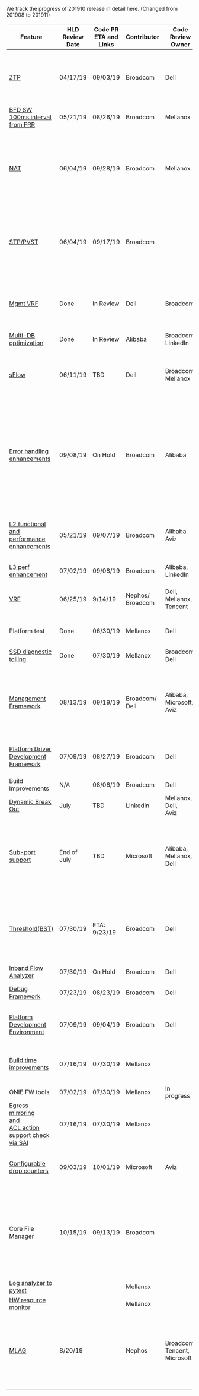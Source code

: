 We track the progress of 201910 release in detail here. (Changed from 201908 to 201911)

| Feature                                                 | HLD <br>Review<br> Date | Code PR <br>ETA and Links | Contributor| Code Review Owner        | PR Link & Status of PR                                                     |
| ------------------------------------------------------- | --------------- | --------------------- | -----------| ------------------------ | ------------------------------------------------------------ |
| [ZTP](https://github.com/Azure/SONiC/blob/master/doc/ztp/ztp.md)                                                     | 04/17/19        | 09/03/19              | Broadcom   | Dell                     | ~~[3227](https://github.com/Azure/sonic-buildimage/pull/3227)~~   - Merged<br>[3298](https://github.com/Azure/sonic-buildimage/pull/3298)  -   NeedsUpdate <br>[1000](https://github.com/Azure/sonic-swss/pull/1000)  -   NeedsUpdate<br>~~[3299](https://github.com/Azure/sonic-buildimage/pull/3299)~~  -   Merged<br>~~[12](https://github.com/Azure/sonic-ztp/pull/12)~~  -  Merged<br>[599](https://github.com/Azure/sonic-utilities/pull/599)  - NeedsUpdate<sup>[3]</sup><br>~~[715](https://github.com/Azure/sonic-utilities/pull/715)~~ - Merged |
| [BFD SW <br>100ms interval <br>from FRR](https://github.com/Azure/SONiC/pull/383)                        | 05/21/19        | 08/26/19              | Broadcom   | Mellanox                 | [3385](https://github.com/Azure/sonic-buildimage/pull/3385)  - Closed<br>[3838](https://github.com/Azure/sonic-buildimage/pull/3838) - NeedsDiscussion |
| [NAT](https://github.com/Azure/SONiC/pull/390)                                                     | 06/04/19        | 09/28/19              | Broadcom   | Mellanox                 | [3494](https://github.com/Azure/sonic-buildimage/pull/3494) -  ChangesApproved, but VsImageTestIssue<br>[1059](https://github.com/Azure/sonic-swss/pull/1059)  - ChangesApproved, but VsTestFails<sup>[7]</sup><br>[645](https://github.com/Azure/sonic-utilities/pull/645)  -  NotYetApproved & BuildTestFails<br>[100 ](https://github.com/Azure/sonic-linux-kernel/pull/100) -   ChangesApproved, but NeedsConflictResolution<br>~~[304](https://github.com/Azure/sonic-swss-common/pull/304)~~  -   Merged<br>~~[519](https://github.com/Azure/sonic-sairedis/pull/519)~~  -   Merged |
| [STP/PVST](https://github.com/Azure/SONiC/pull/386)                                                | 06/04/19        | 09/17/19              | Broadcom   |                          | [20](https://github.com/Azure/sonic-stp/pull/20)  -  MergePending<br>~~[305](https://github.com/Azure/sonic-swss-common/pull/305)~~  -   Merged<br>[1058](https://github.com/Azure/sonic-swss/pull/1058)  -   NotYetApproved & VsTestFails<br>[648](https://github.com/Azure/sonic-utilities/pull/648)  -   ChangesApproved, but BuildTestFails<br>[3463](https://github.com/Azure/sonic-buildimage/pull/3463)  -   WriteAccessApprovalRequired & BuildTest Fails. |
| [Mgmt   VRF](https://github.com/Azure/sonic-utilities/pull/463/commits/d6d14929ef1f1d27f92e4bb5db30fba8b39dcfd4)                                              | Done            | In   Review           | Dell       | Broadcom                 | ~~[2585](https://github.com/Azure/sonic-buildimage/pull/2585)~~  - Merged<br>~~[2608](https://github.com/Azure/sonic-buildimage/pull/2608)~~  -   Merged<br>~~[3204](https://github.com/Azure/sonic-buildimage/pull/3204)~~  -   Merged<br>~~[463](https://github.com/Azure/sonic-utilities/pull/463)~~  -   Merged<br>~~[472](https://github.com/Azure/sonic-utilities/pull/472)~~  -   Merged<br>~~[627](https://github.com/Azure/sonic-utilities/pull/627)~~  -   Merged <br> ~~[3586](https://github.com/Azure/sonic-buildimage/pull/3586)~~ - Merged |
| [Multi-DB <br>optimization](https://github.com/Azure/SONiC/blob/ed69d427dcf358299b2c1b812e59a1e26a4ef4a5/doc/database/multi_database_instances.md)                                 | Done            | In   Review           | Alibaba    | Broadcom,   LinkedIn     | ~~[52](https://github.com/Azure/sonic-py-swsssdk/pull/52)~~ - Merged                                                            |
| [sFlow](https://github.com/Azure/SONiC/pull/389)                                                   | 06/11/19        | TBD                   | Dell       | Broadcom   Mellanox      | ~~[94](https://github.com/Azure/sonic-linux-kernel/pull/94)~~  - Merged<br>~~[299](https://github.com/Azure/sonic-swss-common/pull/299)~~  -  Merged<br>~~[498](https://github.com/Azure/sonic-sairedis/pull/498)~~  -   Merged<br> ~~[1012](https://github.com/Azure/sonic-swss/pull/1012)~~ - Merged<br> ~~[1011](https://github.com/Azure/sonic-swss/pull/1011)~~ - Merged<br>~~[3251](https://github.com/Azure/sonic-buildimage/pull/3251)~~  -   Merged<br>~~[592 ](https://github.com/Azure/sonic-utilities/pull/592)~~ -   Merged |
| [Error handling <br>enhancements](https://github.com/Azure/SONiC/pull/391)                           | 09/08/19        | On   Hold             | Broadcom   | Alibaba                  | **Framework** <br/>[309](https://github.com/Azure/sonic-swss-common/pull/309) - ChangesRequested , NeedsUpdate <br/> [666](https://github.com/Azure/sonic-utilities/pull/666) - ReviewerNotAssigned<br/> [1100](https://github.com/Azure/sonic-swss/pull/1100) - NotYetApproved & BuildTestFails</sup><br/> [523](https://github.com/Azure/sonic-sairedis/pull/523) - ReviewerNotAssigned & NeedsConflictResolution<br/> **BGP**<br/> [3629](https://github.com/Azure/sonic-buildimage/pull/3629) - ReviewerNotAssigned<br/> [709](https://github.com/Azure/sonic-utilities/pull/709) -  ReviewerNotAssigned & BuildTestFails<br/> [1101](https://github.com/Azure/sonic-swss/pull/1101) - ReviewerNotAssigned & BuildTestFails |
| [L2 functional and <br> performance enhancements](https://github.com/Azure/SONiC/pull/379)            | 05/21/19        | 09/07/19              | Broadcom   | Alibaba <br>Aviz           | [885 ](https://github.com/Azure/sonic-swss/pull/885) -  NotYetApproved & Build test fails due to dependencies<br>~~[510  ](https://github.com/Azure/sonic-sairedis/pull/510)~~ -   Merged<br>~~[303](https://github.com/Azure/sonic-swss-common/pull/303)~~  -   Merged<br>[529](https://github.com/Azure/sonic-utilities/pull/529) -  2 reviewers approved, 1 more review is pending |
| [L3 perf <br>enhancement](https://github.com/Azure/SONiC/pull/399)                                   | 07/02/19        | 09/08/19              | Broadcom   | Alibaba,<br>   LinkedIn      | ~~[1048](https://github.com/Azure/sonic-swss/pull/1048)~~   - Merged |
| [VRF](https://github.com/Azure/SONiC/blob/master/doc/vrf/sonic-vrf-hld.md)                                                     | 06/25/19        | 9/14/19        | Nephos/<br>Broadcom| Dell,<br>Mellanox,<br>Tencent|~~[3733](https://github.com/Azure/sonic-buildimage/pull/3733)~~ - Merged<br> [3047](https://github.com/Azure/sonic-buildimage/pull/3047) - ChangeRequested & NeedsConflictResolution<br>~~[943](https://github.com/Azure/sonic-swss/pull/943)~~ - Merged<br>~~[1065](https://github.com/Azure/sonic-mgmt/pull/1065)~~ - Merged<br> |
| Platform test                                           | Done            | 06/30/19              | Mellanox   | Dell                     | ~~[915](https://github.com/Azure/sonic-mgmt/pull/915)~~  - Merged<br>~~[980](https://github.com/Azure/sonic-mgmt/pull/980)~~ - Merged<br>~~[1079](https://github.com/Azure/sonic-mgmt/pull/1079)~~ -  Merged |
| [SSD  diagnostic <br> tolling](https://github.com/Azure/SONiC/pull/378)                                | Done            | 07/30/19              | Mellanox   | Broadcom,<br> Dell         | ~~[587](https://github.com/Azure/sonic-utilities/pull/587)~~  - Merged<br>~~[47](https://github.com/Azure/sonic-buildimage/pull/47)~~ -   Merged<br>~~[3218](https://github.com/Azure/sonic-buildimage/pull/3218)~~ -  Merged |
| [Management <br>   Framework](https://github.com/Azure/SONiC/pull/436)                                  | 08/13/19        | 09/19/19              | Broadcom/<br>Dell| Alibaba,<br>Microsoft,<br>Aviz | [18](https://github.com/Azure/sonic-mgmt-framework/pull/18)   -  NeedsUpdate<br>[23](https://github.com/Azure/sonic-telemetry/pull/23)  -   NotYetApproved , Build TestFails & NeedsConflictResolution<br> [3488](https://github.com/Azure/sonic-buildimage/pull/3488)  - WriteAccessApprovalRequired , VsImageTestFails & NeedsConflictResolution<br>~~[659](https://github.com/Azure/sonic-utilities/pull/659)~~  -   Merged |
| [Platform   Driver<br> Development <br> Framework](https://github.com/Azure/SONiC/pull/406)                 | 07/09/19        | 08/27/19              | Broadcom   | Dell                     | [3387](https://github.com/Azure/sonic-buildimage/pull/3387)   -  1 approval done and 1 change requested<br>[62](https://github.com/Azure/sonic-platform-common/pull/62)  -   MergePending<br>[624](https://github.com/Azure/sonic-utilities/pull/624)  -  ChangesApproved, MergePending |
| Build Improvements                                      | N/A             | 08/06/19              | Broadcom   | Dell                     | [3292](https://github.com/Azure/sonic-buildimage/pull/3292)  -   TestingInProgress & VsImageTestFails |
| [Dynamic   Break Out](https://github.com/Azure/SONiC/pull/450)                                     | July            | TBD                   | Linkedin   | Mellanox,<br>Dell,<br>Aviz       |                                                              |
| [Sub-port   support](https://github.com/Azure/SONiC/pull/420)                                      | End   of July   | TBD                   | Microsoft  | Alibaba,<br>Mellanox,<br>Dell    | ~~[998](https://github.com/opencomputeproject/SAI/pull/998)~~ - Merged<br> ~~[284](https://github.com/Azure/sonic-swss-common/pull/284)~~ - Merged<br>~~[969](https://github.com/Azure/sonic-swss/pull/969)~~ - Merged<br>~~[871](https://github.com/Azure/sonic-swss/pull/871)~~ - Merged<br> ~~[3412](https://github.com/Azure/sonic-buildimage/pull/3412)~~ - Merged<br> ~~[3422](https://github.com/Azure/sonic-buildimage/pull/3422)~~ - Merged<br> ~~[3413](https://github.com/Azure/sonic-buildimage/pull/3413)~~ - Merged<br> ~~[638](https://github.com/Azure/sonic-utilities/pull/638)~~ - Merged<br> ~~[642](https://github.com/Azure/sonic-utilities/pull/642)~~ - Merged<br> ~~[651](https://github.com/Azure/sonic-utilities/pull/651)~~ - Merged |
| [Threshold(BST)](https://github.com/Azure/SONiC/pull/429)                                          | 07/30/19        | ETA:   9/23/19        | Broadcom   | Dell                     | [3501](https://github.com/Azure/sonic-buildimage/pull/3501)   - 1 approval done, 1 change requested & VsImageTestFails<br>[12](https://github.com/Azure/sonic-tam/pull/12) -   MergePending<br>[1067](https://github.com/Azure/sonic-swss/pull/1067) -   Approved, VsTestFails & NeedsConflictResolution<br>[665](https://github.com/Azure/sonic-utilities/pull/665) -   Approved but BuildTestFails<br>[310](https://github.com/Azure/sonic-swss-common/pull/310) -   MergePending |
| [Inband Flow <br> Analyzer](https://github.com/Azure/SONiC/pull/427)                                  | 07/30/19        | On   Hold             | Broadcom   | Dell                     | On   Hold                                                    |
| [Debug   Framework](https://github.com/Azure/SONiC/pull/398)                                       | 07/23/19        | 08/23/19              | Broadcom   | Dell                     | [300](https://github.com/Azure/sonic-swss-common/pull/300)   - MergePending<br>[618](https://github.com/Azure/sonic-utilities/pull/618) -   1 approval done, 1 change requested. |
| [Platform <br> Development<br> Environment](https://github.com/Azure/SONiC/pull/407)                      | 07/09/19        | 09/04/19              | Broadcom   | Dell                     | ~~[3408](https://github.com/Azure/sonic-buildimage/pull/3408)~~  - Closed<br>~~[27](https://github.com/Azure/sonic-platform-pdk-pde/pull/27)~~ -   Closed <br> [3778](https://github.com/Azure/sonic-buildimage/pull/3778) - WriteAccessApprovalRequired</sup><br> [28](https://github.com/Azure/sonic-platform-pdk-pde/pull/28) - MergePending |
| [Build   time <br>improvements](https://github.com/Azure/SONiC/pull/419)                               | 07/16/19        | 07/30/19              | Mellanox   |                          | ~~[911](https://github.com/Azure/sonic-swss/pull/911)~~  - Merged<br>~~[280](https://github.com/Azure/sonic-swss-common/pull/280)~~  -   Merged<br>~~[461](https://github.com/Azure/sonic-sairedis/pull/461)~~  -  Merged<br>~~[3048](https://github.com/Azure/sonic-buildimage/pull/3048)~~  -   Merged<br>~~[3049](https://github.com/Azure/sonic-buildimage/pull/3049)~~  -   Merged |
| ONIE FW tools                                           | 07/02/19        | 07/30/19              | Mellanox   | In   progress            |                                                              |
| [Egress   mirroring <br>and<br> ACL action <br> support check <br>via SAI](https://github.com/Azure/SONiC/pull/411) | 07/16/19        | 07/30/19              | Mellanox   |                          | ~~[963](https://github.com/Azure/sonic-swss/pull/963)~~   -  Merged<br>~~[1019](https://github.com/Azure/sonic-swss/pull/1019)~~  -   Merged<br>~~[575](https://github.com/Azure/sonic-utilities/pull/575)~~ -  Merged<br> ~~[481](https://github.com/Azure/sonic-sairedis/pull/481)~~  -   Merged |
| [Configurable <br>  drop counters](https://github.com/Azure/SONiC/pull/434)                            | 09/03/19        | 10/01/19              | Microsoft  | Aviz                     | ~~[308](https://github.com/Azure/sonic-swss-common/pull/308)~~ -  Merged<br> ~~[520](https://github.com/Azure/sonic-sairedis/pull/520)~~ -  Merged<br> ~~[1075](https://github.com/Azure/sonic-swss/pull/1075)~~  -  Merged<br> ~~[1093](https://github.com/Azure/sonic-swss/pull/1093)~~  -  Merged <br> ~~[688](https://github.com/Azure/sonic-utilities/pull/688)~~ - Merged |
| Core File Manager                                       | 10/15/19        | 09/13/19              | Broadcom   |                          | [3447](https://github.com/Azure/sonic-buildimage/pull/3447) - ReviewerNotAssigned, BuildTestFails &  NeedsConflictResolution<br>[643](https://github.com/Azure/sonic-utilities/pull/643) -  ReviewerNotAssigned, BuildTestFails & NeedsConflictResolution<br>[3499](https://github.com/Azure/sonic-buildimage/pull/3499)  -  1 review done and 1 other review requested, BuildTestFails & NeedsConflictResolution<br>[663](https://github.com/Azure/sonic-utilities/pull/663)  -   ReviewerNotAssigned |
|[Log analyzer to pytest](https://github.com/Azure/SONiC/pull/421)| | |Mellanox| | ~~[1048](https://github.com/Azure/sonic-mgmt/pull/1048)~~ - Merged |
|[HW resource monitor](https://github.com/Azure/SONiC/pull/439)| | |Mellanox| |~~[1121](https://github.com/Azure/sonic-mgmt/pull/1121)~~ - Merged |
|[MLAG](https://github.com/Azure/SONiC/pull/325)|8/20/19| | Nephos |Broadcom,<br>Tencent,<br> Microsoft|[2514](https://github.com/Azure/sonic-buildimage/pull/2514) - WriteAccessApprovalRequired<br>~~[1003](https://github.com/Azure/sonic-swss/pull/1003)~~ - Merged<br> ~~[877](https://github.com/Azure/sonic-swss/pull/877)~~ - Merged<br> [814](https://github.com/Azure/sonic-swss/pull/814) - MergePending<br> [811](https://github.com/Azure/sonic-swss/pull/811) - MergePending<br> [810](https://github.com/Azure/sonic-swss/pull/810) - MergePending<br> ~~[809](https://github.com/Azure/sonic-swss/pull/809)~~ - Merged<br>  ~~[275](https://github.com/Azure/sonic-swss-common/pull/275)~~ - Merged<br> [453](https://github.com/Azure/sonic-utilities/pull/453) - MergePending|


